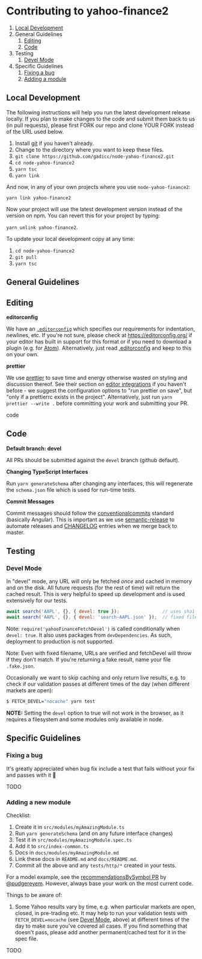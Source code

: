 # Contributing to yahoo-finance2

1. [Local Development](#local-dev)
1. General Guidelines
    1. [Editing](#editing)
    1. [Code](#code)
1. Testing
    1. [Devel Mode](#devel-mode)
1. Specific Guidelines
    1. [Fixing a bug](#fix-bug)
    1. [Adding a module](#new-module)

<a name="local-dev"></a>
## Local Development

The following instructions will help you run the latest development release
locally.  If you plan to make changes to the code and submit them back to us
(in pull requests), please first FORK our repo and clone YOUR FORK instead
of the URL used below.

1. Install [git](https://git-scm.com/) if you haven't already.
1. Change to the directory where you want to keep these files.
1. `git clone https://github.com/gadicc/node-yahoo-finance2.git`
1. `cd node-yahoo-finance2`
1. `yarn tsc`
1. `yarn link`

And now, in any of your own projects where you use `node-yahoo-finance2`:

  `yarn link yahoo-finance2`

Now your project will use the latest development version instead of the version
on npm.  You can revert this for your project by typing:

  `yarn unlink yahoo-finance2`.

To update your local development copy at any time:

1. `cd node-yahoo-finance2`
1. `git pull`
1. `yarn tsc`

## General Guidelines

<a name="editing"></a>
## Editing

**editorconfig**

We have an [`.editorconfig`](./editorconfig) which specifies our
requirements for indentation, newlines, etc.  If you're not sure, please
check at https://editorconfig.org/ if your editor has built in support
for this format or if you need to download a plugin (e.g. for
[Atom](https://atom.io/packages/editorconfig)).  Alternatively, just read
[.editorconfig](./editorconfig) and keep to this on your own.

**prettier**

We use [prettier](https://prettier.io/) to save time and energy otherwise
wasted on styling and discussion thereof.  See their section on
[editor integrations](https://prettier.io/docs/en/editors.html)
if you haven't before - we suggest the configuration options to "run
prettier on save", but "only if a prettierrc exists in the project".
Alternatively, just run `yarn prettier --write .` before committing your
work and submitting your PR.

<a name="">code</a>
## Code

**Default branch: devel**

All PRs should be submitted against the `devel` branch (github default).

**Changing TypeScript Interfaces**

Run `yarn generateSchema` after changing any interfaces, this will regenerate
the `schema.json` file which is used for run-time tests.

**Commit Messages**

Commit messages should follow the
[conventionalcommits](https://www.conventionalcommits.org/) standard
(basically Angular).  This is important as we use
[semantic-release](https://github.com/semantic-release/semantic-release)
to automate releases and [CHANGELOG](./CHANGELOG.md) entries when we merge
back to master.

## Testing

<a name="devel-mode"></a>
### Devel Mode

In "devel" mode, any URL will only be fetched *once* and cached in memory
and on the disk.  All future requests (for the rest of time) will return the
cached result. This is very helpful to speed up development and is used
extensively for our tests.

```js
await search('AAPL', {}, { devel: true });                // uses sha1 from URL
await search('AAPL', {}, { devel: 'search-AAPL.json' });  // fixed filename
```

Note: `require('yahooFinanceFetchDevel')` is called conditionally when
`devel: true`.  It also uses packages from `devDependencies`.  As such,
deployment to production is not supported.

Note: Even with fixed filename, URLs are verified and fetchDevel will
throw if they don't match.  If you're returning a fake result, name
your file `.fake.json`.

Occasionally we want to skip caching and only return live results, e.g.
to check if our validation passes at different times of the day (when
different markets are open):

```bash
$ FETCH_DEVEL="nocache" yarn test
```

**NOTE:** Setting the `devel` option to true will not work in the browser, as
it requires a filesystem and some modules only available in node.

## Specific Guidelines

<a name="fix-bug"></a>
### Fixing a bug

It's greatly appreciated when bug fix include a test that fails without
your fix and passes with it :pray:

TODO

### Adding a new module

Checklist:

1. Create it in `src/modules/myAmazingModule.ts`
1. Run `yarn generateSchema` (and on any future interface changes)
1. Test it in `src/modules/myAmazingModule.spec.ts`
1. Add it to `src/index-common.ts`
1. Docs in `docs/modules/myAmazingModule.md`
1. Link these docs in `README.md` and `docs/README.md`.
1. Commit all the above and any `tests/http/*` created in your tests.

For a model example, see the
[recommendationsBySymbol PR](https://github.com/gadicc/node-yahoo-finance2/pull/28)
by [@pudgereyem](https://github.com/pudgereyem).  However, always base your work
on the most current code.

Things to be aware of:

1. Some Yahoo results vary by time, e.g. when particular markets are open,
closed, in pre-trading etc.  It may help to run your validation tests with
`FETCH_DEVEL=nocache` (see [Devel Mode](#devel-mode), above) at different
times of the day to make sure you've covered all cases.  If you find something
that doesn't pass, please add another permanent/cached test for it in the
spec file.

<a name="new-module"></a>
TODO
